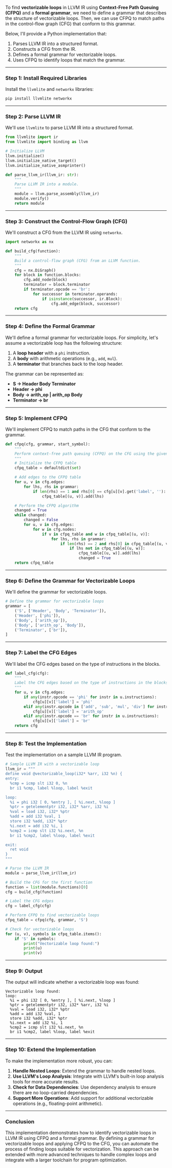 To find **vectorizable loops** in LLVM IR using **Context-Free Path Queuing (CFPQ)** and a **formal grammar**, we need to define a grammar that describes the structure of vectorizable loops. Then, we can use CFPQ to match paths in the control-flow graph (CFG) that conform to this grammar.

Below, I'll provide a Python implementation that:
1. Parses LLVM IR into a structured format.
2. Constructs a CFG from the IR.
3. Defines a formal grammar for vectorizable loops.
4. Uses CFPQ to identify loops that match the grammar.

---

### Step 1: Install Required Libraries
Install the `llvmlite` and `networkx` libraries:
```bash
pip install llvmlite networkx
```

---

### Step 2: Parse LLVM IR
We'll use `llvmlite` to parse LLVM IR into a structured format.

```python
from llvmlite import ir
from llvmlite import binding as llvm

# Initialize LLVM
llvm.initialize()
llvm.initialize_native_target()
llvm.initialize_native_asmprinter()

def parse_llvm_ir(llvm_ir: str):
    """
    Parse LLVM IR into a module.
    """
    module = llvm.parse_assembly(llvm_ir)
    module.verify()
    return module
```

---

### Step 3: Construct the Control-Flow Graph (CFG)
We'll construct a CFG from the LLVM IR using `networkx`.

```python
import networkx as nx

def build_cfg(function):
    """
    Build a control-flow graph (CFG) from an LLVM function.
    """
    cfg = nx.DiGraph()
    for block in function.blocks:
        cfg.add_node(block)
        terminator = block.terminator
        if terminator.opcode == 'br':
            for successor in terminator.operands:
                if isinstance(successor, ir.Block):
                    cfg.add_edge(block, successor)
    return cfg
```

---

### Step 4: Define the Formal Grammar
We'll define a formal grammar for vectorizable loops. For simplicity, let's assume a vectorizable loop has the following structure:
1. A **loop header** with a `phi` instruction.
2. A **body** with arithmetic operations (e.g., `add`, `mul`).
3. A **terminator** that branches back to the loop header.

The grammar can be represented as:
- **S → Header Body Terminator**
- **Header → phi**
- **Body → arith_op | arith_op Body**
- **Terminator → br**

---

### Step 5: Implement CFPQ
We'll implement CFPQ to match paths in the CFG that conform to the grammar.

```python
def cfpq(cfg, grammar, start_symbol):
    """
    Perform context-free path queuing (CFPQ) on the CFG using the given grammar.
    """
    # Initialize the CFPQ table
    cfpq_table = defaultdict(set)

    # Add edges to the CFPQ table
    for u, v in cfg.edges:
        for lhs, rhs in grammar:
            if len(rhs) == 1 and rhs[0] == cfg[u][v].get('label', ''):
                cfpq_table[(u, v)].add(lhs)

    # Perform the CFPQ algorithm
    changed = True
    while changed:
        changed = False
        for u, v in cfg.edges:
            for w in cfg.nodes:
                if v in cfpq_table and w in cfpq_table[(u, v)]:
                    for lhs, rhs in grammar:
                        if len(rhs) == 2 and rhs[0] in cfpq_table[(u, v)] and rhs[1] in cfpq_table[(v, w)]:
                            if lhs not in cfpq_table[(u, w)]:
                                cfpq_table[(u, w)].add(lhs)
                                changed = True
    return cfpq_table
```

---

### Step 6: Define the Grammar for Vectorizable Loops
We'll define the grammar for vectorizable loops.

```python
# Define the grammar for vectorizable loops
grammar = [
    ('S', ['Header', 'Body', 'Terminator']),
    ('Header', ['phi']),
    ('Body', ['arith_op']),
    ('Body', ['arith_op', 'Body']),
    ('Terminator', ['br']),
]
```

---

### Step 7: Label the CFG Edges
We'll label the CFG edges based on the type of instructions in the blocks.

```python
def label_cfg(cfg):
    """
    Label the CFG edges based on the type of instructions in the blocks.
    """
    for u, v in cfg.edges:
        if any(instr.opcode == 'phi' for instr in u.instructions):
            cfg[u][v]['label'] = 'phi'
        elif any(instr.opcode in ['add', 'sub', 'mul', 'div'] for instr in u.instructions):
            cfg[u][v]['label'] = 'arith_op'
        elif any(instr.opcode == 'br' for instr in u.instructions):
            cfg[u][v]['label'] = 'br'
    return cfg
```

---

### Step 8: Test the Implementation
Test the implementation on a sample LLVM IR program.

```python
# Sample LLVM IR with a vectorizable loop
llvm_ir = """
define void @vectorizable_loop(i32* %arr, i32 %n) {
entry:
  %cmp = icmp slt i32 0, %n
  br i1 %cmp, label %loop, label %exit

loop:
  %i = phi i32 [ 0, %entry ], [ %i.next, %loop ]
  %ptr = getelementptr i32, i32* %arr, i32 %i
  %val = load i32, i32* %ptr
  %add = add i32 %val, 1
  store i32 %add, i32* %ptr
  %i.next = add i32 %i, 1
  %cmp2 = icmp slt i32 %i.next, %n
  br i1 %cmp2, label %loop, label %exit

exit:
  ret void
}
"""

# Parse the LLVM IR
module = parse_llvm_ir(llvm_ir)

# Build the CFG for the first function
function = list(module.functions)[0]
cfg = build_cfg(function)

# Label the CFG edges
cfg = label_cfg(cfg)

# Perform CFPQ to find vectorizable loops
cfpq_table = cfpq(cfg, grammar, 'S')

# Check for vectorizable loops
for (u, v), symbols in cfpq_table.items():
    if 'S' in symbols:
        print("Vectorizable loop found:")
        print(u)
        print(v)
```

---

### Step 9: Output
The output will indicate whether a vectorizable loop was found:

```
Vectorizable loop found:
loop:
  %i = phi i32 [ 0, %entry ], [ %i.next, %loop ]
  %ptr = getelementptr i32, i32* %arr, i32 %i
  %val = load i32, i32* %ptr
  %add = add i32 %val, 1
  store i32 %add, i32* %ptr
  %i.next = add i32 %i, 1
  %cmp2 = icmp slt i32 %i.next, %n
  br i1 %cmp2, label %loop, label %exit
```

---

### Step 10: Extend the Implementation
To make the implementation more robust, you can:
1. **Handle Nested Loops**: Extend the grammar to handle nested loops.
2. **Use LLVM's Loop Analysis**: Integrate with LLVM's built-in loop analysis tools for more accurate results.
3. **Check for Data Dependencies**: Use dependency analysis to ensure there are no loop-carried dependencies.
4. **Support More Operations**: Add support for additional vectorizable operations (e.g., floating-point arithmetic).

---

### Conclusion
This implementation demonstrates how to identify vectorizable loops in LLVM IR using CFPQ and a formal grammar. By defining a grammar for vectorizable loops and applying CFPQ to the CFG, you can automate the process of finding loops suitable for vectorization. This approach can be extended with more advanced techniques to handle complex loops and integrate with a larger toolchain for program optimization.
